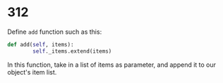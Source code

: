 # 312

Define `add` function such as this:

```python
def add(self, items):
        self._items.extend(items)
```

In this function, take in a list of items as parameter, and append it to our object's item list.

